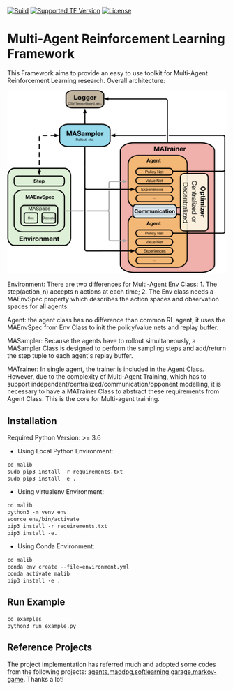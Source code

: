 [![Build](https://travis-ci.com/ying-wen/malib.svg?branch=master)](./VERSION)
[![Supported TF Version](https://img.shields.io/badge/TensorFlow-2.0.0%2B-brightgreen.svg)](https://github.com/tensorflow/tensorflow/releases)
[![License](https://img.shields.io/badge/license-MIT-blue.svg)](./LICENSE)

# Multi-Agent Reinforcement Learning Framework

This Framework aims to provide an easy to use toolkit for
Multi-Agent Reinforcement Learning research.
Overall architecture:

![processes](./docs/architecture.png)

Environment: There are two differences for Multi-Agent Env Class: 1. The step(action_n) accepts n actions at each time; 2. The Env class needs a MAEnvSpec property which describes the action spaces and observation spaces for all agents.

Agent: the agent class has no difference than common RL agent, it uses the MAEnvSpec from Env Class to init the policy/value nets and replay buffer.

MASampler: Because the agents have to rollout simultaneously, a MASampler Class is designed to perform the sampling steps and add/return the step tuple to each agent's replay buffer.

MATrainer: In single agent, the trainer is included in the Agent Class. However, due to the complexity of Multi-Agent Training, which has to support independent/centralized/communication/opponent modelling, it is necessary to have a MATrainer Class to abstract these requirements from Agent Class. This is the core for Multi-agent training.

## Installation

Required Python Version: >= 3.6 

* Using Local Python Environment:

 ```shell
cd malib
sudo pip3 install -r requirements.txt
sudo pip3 install -e .
 ```

* Using virtualenv Environment:

```shell
cd malib
python3 -m venv env
source env/bin/activate
pip3 install -r requirements.txt
pip3 install -e.
```

* Using Conda Environment:

```shell
cd malib
conda env create --file=environment.yml
conda activate malib
pip3 install -e .

```


## Run Example

```shell
cd examples
python3 run_example.py
```


## Reference Projects
The project implementation has referred much and adopted some codes from the following projects: [agents](https://github.com/tensorflow/agents),[maddpg](https://github.com/openai/maddpg),[softlearning](https://github.com/rail-berkeley/softlearning),[garage](https://github.com/rlworkgroup/garage),[markov-game](https://github.com/aijunbai/markov-game). Thanks a lot!

